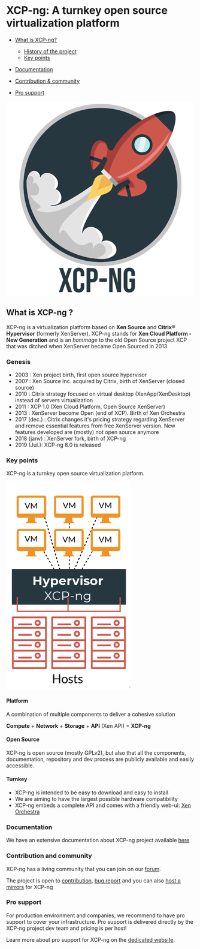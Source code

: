 # XCP-ng: A turnkey open source virtualization platform


* [What is XCP-ng?](#)
  * [History of the project](#)
  * [Key points](#)
	
* [Documentation](#documentation)
* [Contribution & community](#)
* [Pro support](#)

![](misc/assets/logo-glossy-small.png)

## What is XCP-ng ?

XCP-ng is a virtualization platform based on **Xen Source** and **Citrix® Hypervisor** (formerly XenServer).
XCP-ng stands for **Xen Cloud Platform - New Generation** and is an *hommage* to the old Open Source project XCP that was ditched when XenServer became Open Sourced in 2013. 

### Genesis 

* 2003 : Xen project birth, first open source hypervisor
* 2007 : Xen Source Inc. acquired by Citrix, birth of XenServer (closed source) 
* 2010 : Citrix strategy focused on virtual desktop (XenApp/XenDesktop) instead of servers virtualization
* 2011 : XCP 1.0 (Xen Cloud Platform, Open Source XenServer)
* 2013 : XenServer become Open (end of XCP). Birth of Xen Orchestra
* 2017 (dec.) : Citrix changes it's pricing strategy regarding XenServer and remove essential features from free XenServer version. New features developed are (mostly) not open source anymore
* 2018 (janv) : XenServer fork,  birth of XCP-ng
* 2019 (Jul.): XCP-ng 8.0 is released


### Key points

XCP-ng is a turnkey open source virtualization platform.

![](misc/assets/xcp-ng-hiw.png)

#### Platform

A combination of multiple components to deliver a cohesive solution

**Compute** + **Network** + **Storage** + **API** (Xen API) = **XCP-ng**

#### Open Source

XCP-ng is open source (mostly GPLv2), but also that all the components, documentation, repository and dev process are publicly available and easily accessible. 

#### Turnkey

* XCP-ng is intended to be easy to download and easy to install
* We are aiming to have the largest possible hardware compatibility
* XCP-ng embeds a complete API and comes with a friendly web-ui: [Xen Orchestra](misc/assets/logo-glossy.png)

### Documentation

We have an extensive documentation about XCP-ng project available [here](https://github.com/xcp-ng/xcp/wiki)

### Contribution and community

XCP-ng has a living community that you can join on our [forum](https://xcp-ng.org/forum/). 

The project is open to [contribution](https://github.com/xcp-ng/xcp/wiki/Development-process-tour), [bug report](https://github.com/xcp-ng/xcp/wiki/How-to-report-bugs) and you can also [host a mirrors](https://github.com/xcp-ng/xcp/wiki/Development-process-tour) for XCP-ng

### Pro support

For production environment and companies, we recommend to have pro support to cover your infrastructure. Pro support is delivered directly by the XCP-ng project dev team and pricing is per host! 

Learn more about pro support for XCP-ng on the [dedicated website](https://xcp-ng.com/). 
